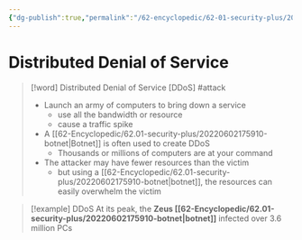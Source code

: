 ```yaml
---
{"dg-publish":true,"permalink":"/62-encyclopedic/62-01-security-plus/20220606131444-distributed-denial-of-service/","dgHomeLink":true,"dgPassFrontmatter":false}
---
```



# Distributed Denial of Service

>[!word] Distributed Denial of Service [DDoS] #attack 
> - Launch an army of computers to bring down a service 
>     - use all the bandwidth or resource 
>     - cause a traffic spike 
> - A [[62-Encyclopedic/62.01-security-plus/20220602175910-botnet|Botnet]] is often used to create DDoS 
>     - Thousands or millions of computers are at your command 
> - The attacker may have fewer resources than the victim
>     - but using a [[62-Encyclopedic/62.01-security-plus/20220602175910-botnet|botnet]], the resources can easily overwhelm the victim 

>[!example] DDoS 
>At its peak, the **Zeus [[62-Encyclopedic/62.01-security-plus/20220602175910-botnet|botnet]]** infected over 3.6 million PCs 
